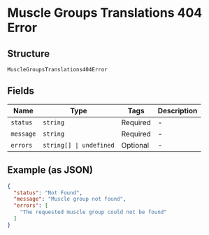
# Muscle Groups Translations 404 Error

## Structure

`MuscleGroupsTranslations404Error`

## Fields

| Name | Type | Tags | Description |
|  --- | --- | --- | --- |
| `status` | `string` | Required | - |
| `message` | `string` | Required | - |
| `errors` | `string[] \| undefined` | Optional | - |

## Example (as JSON)

```json
{
  "status": "Not Found",
  "message": "Muscle group not found",
  "errors": [
    "The requested muscle group could not be found"
  ]
}
```

